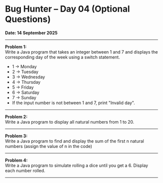 # Bug Hunter – Day 04 (Optional Questions)

**Date: 14 September 2025**

---

**Problem 1:**  
Write a Java program that takes an integer between 1 and 7 and displays the corresponding day of the week using a switch statement.
- 1 → Monday
- 2 → Tuesday
- 3 → Wednesday
- 4 → Thursday
- 5 → Friday
- 6 → Saturday
- 7 → Sunday  
- If the input number is not between 1 and 7, print "Invalid day".

---

**Problem 2:**  
Write a Java program to display all natural numbers from 1 to 20.

---

**Problem 3:**  
Write a Java program to find and display the sum of the first n natural numbers (assign the value of n in the code)  

---

**Problem 4:**  
Write a Java program to simulate rolling a dice until you get a 6. Display each number rolled.

---
